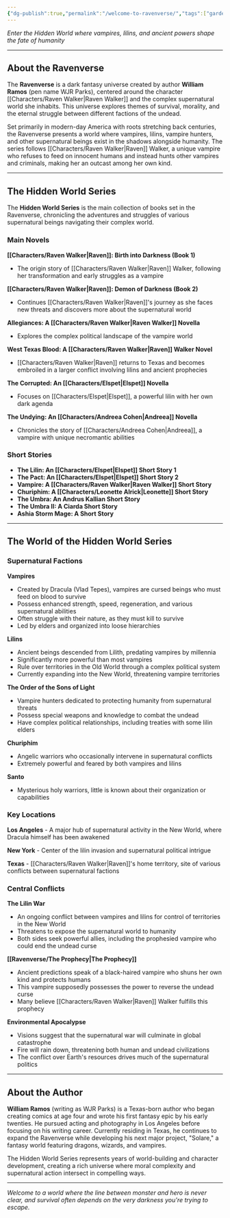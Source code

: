 ```yaml
---
{"dg-publish":true,"permalink":"/welcome-to-ravenverse/","tags":["gardenEntry"]}
---
```




_Enter the Hidden World where vampires, lilins, and ancient powers shape the fate of humanity_

---

## About the Ravenverse

The **Ravenverse** is a dark fantasy universe created by author **William Ramos** (pen name WJR Parks), centered around the character [[Characters/Raven Walker\|Raven Walker]] and the complex supernatural world she inhabits. This universe explores themes of survival, morality, and the eternal struggle between different factions of the undead.

Set primarily in modern-day America with roots stretching back centuries, the Ravenverse presents a world where vampires, lilins, vampire hunters, and other supernatural beings exist in the shadows alongside humanity. The series follows [[Characters/Raven Walker\|Raven]] Walker, a unique vampire who refuses to feed on innocent humans and instead hunts other vampires and criminals, making her an outcast among her own kind.

---

## The Hidden World Series

The **Hidden World Series** is the main collection of books set in the Ravenverse, chronicling the adventures and struggles of various supernatural beings navigating their complex world.

### Main Novels

**[[Characters/Raven Walker\|Raven]]: Birth into Darkness (Book 1)**

- The origin story of [[Characters/Raven Walker\|Raven]] Walker, following her transformation and early struggles as a vampire

**[[Characters/Raven Walker\|Raven]]: Demon of Darkness (Book 2)**

- Continues [[Characters/Raven Walker\|Raven]]'s journey as she faces new threats and discovers more about the supernatural world

**Allegiances: A [[Characters/Raven Walker\|Raven Walker]] Novella**

- Explores the complex political landscape of the vampire world

**West Texas Blood: A [[Characters/Raven Walker\|Raven]] Walker Novel**

- [[Characters/Raven Walker\|Raven]] returns to Texas and becomes embroiled in a larger conflict involving lilins and ancient prophecies

**The Corrupted: An [[Characters/Elspet\|Elspet]] Novella**

- Focuses on [[Characters/Elspet\|Elspet]], a powerful lilin with her own dark agenda

**The Undying: An [[Characters/Andreea Cohen\|Andreea]] Novella**

- Chronicles the story of [[Characters/Andreea Cohen\|Andreea]], a vampire with unique necromantic abilities

### Short Stories

- **The Lilin: An [[Characters/Elspet\|Elspet]] Short Story 1**
- **The Pact: An [[Characters/Elspet\|Elspet]] Short Story 2**
- **Vampire: A [[Characters/Raven Walker\|Raven Walker]] Short Story**
- **Churiphim: A [[Characters/Leonette Alrick\|Leonette]] Short Story**
- **The Umbra: An Andrus Kallian Short Story**
- **The Umbra II: A Ciarda Short Story**
- **Ashia Storm Mage: A Short Story**

---

## The World of the Hidden World Series

### Supernatural Factions

**Vampires**

- Created by Dracula (Vlad Tepes), vampires are cursed beings who must feed on blood to survive
- Possess enhanced strength, speed, regeneration, and various supernatural abilities
- Often struggle with their nature, as they must kill to survive
- Led by elders and organized into loose hierarchies

**Lilins**

- Ancient beings descended from Lilith, predating vampires by millennia
- Significantly more powerful than most vampires
- Rule over territories in the Old World through a complex political system
- Currently expanding into the New World, threatening vampire territories

**The Order of the Sons of Light**

- Vampire hunters dedicated to protecting humanity from supernatural threats
- Possess special weapons and knowledge to combat the undead
- Have complex political relationships, including treaties with some lilin elders

**Churiphim**

- Angelic warriors who occasionally intervene in supernatural conflicts
- Extremely powerful and feared by both vampires and lilins

**Santo**

- Mysterious holy warriors, little is known about their organization or capabilities

### Key Locations

**Los Angeles** - A major hub of supernatural activity in the New World, where Dracula himself has been awakened

**New York** - Center of the lilin invasion and supernatural political intrigue

**Texas** - [[Characters/Raven Walker\|Raven]]'s home territory, site of various conflicts between supernatural factions

### Central Conflicts

**The Lilin War**

- An ongoing conflict between vampires and lilins for control of territories in the New World
- Threatens to expose the supernatural world to humanity
- Both sides seek powerful allies, including the prophesied vampire who could end the undead curse

**[[Ravenverse/The Prophecy\|The Prophecy]]**

- Ancient predictions speak of a black-haired vampire who shuns her own kind and protects humans
- This vampire supposedly possesses the power to reverse the undead curse
- Many believe [[Characters/Raven Walker\|Raven]] Walker fulfills this prophecy

**Environmental Apocalypse**

- Visions suggest that the supernatural war will culminate in global catastrophe
- Fire will rain down, threatening both human and undead civilizations
- The conflict over Earth's resources drives much of the supernatural politics

---

## About the Author

**William Ramos** (writing as WJR Parks) is a Texas-born author who began creating comics at age four and wrote his first fantasy epic by his early twenties. He pursued acting and photography in Los Angeles before focusing on his writing career. Currently residing in Texas, he continues to expand the Ravenverse while developing his next major project, "Solare," a fantasy world featuring dragons, wizards, and vampires.

The Hidden World Series represents years of world-building and character development, creating a rich universe where moral complexity and supernatural action intersect in compelling ways.

---

_Welcome to a world where the line between monster and hero is never clear, and survival often depends on the very darkness you're trying to escape._